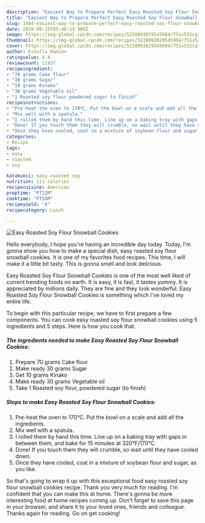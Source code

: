 ```yaml
---
description: "Easiest Way to Prepare Perfect Easy Roasted Soy Flour Snowball Cookies"
title: "Easiest Way to Prepare Perfect Easy Roasted Soy Flour Snowball Cookies"
slug: 1484-easiest-way-to-prepare-perfect-easy-roasted-soy-flour-snowball-cookies
date: 2020-09-15T03:40:13.906Z
image: https://img-global.cpcdn.com/recipes/5228093829545984/751x532cq70/easy-roasted-soy-flour-snowball-cookies-recipe-main-photo.jpg
thumbnail: https://img-global.cpcdn.com/recipes/5228093829545984/751x532cq70/easy-roasted-soy-flour-snowball-cookies-recipe-main-photo.jpg
cover: https://img-global.cpcdn.com/recipes/5228093829545984/751x532cq70/easy-roasted-soy-flour-snowball-cookies-recipe-main-photo.jpg
author: Estella Hanson
ratingvalue: 4.4
reviewcount: 11937
recipeingredient:
- "70 grams Cake flour"
- "30 grams Sugar"
- "10 grams Kinako"
- "30 grams Vegetable oil"
- "1 Roasted soy flour powdered sugar to finish"
recipeinstructions:
- "Pre-heat the oven to 170℃. Put the bowl on a scale and add all the ingredients."
- "Mix well with a spatula."
- "I rolled them by hand this time. Line up on a baking tray with gaps in between them, and bake for 15 minutes at 320°F/170°C."
- "Done! If you touch them they will crumble, so wait until they have cooled down."
- "Once they have cooled, coat in a mixture of soybean flour and sugar, as you like."
categories:
- Recipe
tags:
- easy
- roasted
- soy

katakunci: easy roasted soy 
nutrition: 111 calories
recipecuisine: American
preptime: "PT12M"
cooktime: "PT58M"
recipeyield: "4"
recipecategory: Lunch

---
```



![Easy Roasted Soy Flour Snowball Cookies](https://img-global.cpcdn.com/recipes/5228093829545984/751x532cq70/easy-roasted-soy-flour-snowball-cookies-recipe-main-photo.jpg)

Hello everybody, I hope you're having an incredible day today. Today, I'm gonna show you how to make a special dish, easy roasted soy flour snowball cookies. It is one of my favorites food recipes. This time, I will make it a little bit tasty. This is gonna smell and look delicious.

Easy Roasted Soy Flour Snowball Cookies is one of the most well liked of current trending foods on earth. It is easy, it is fast, it tastes yummy. It is appreciated by millions daily. They are fine and they look wonderful. Easy Roasted Soy Flour Snowball Cookies is something which I've loved my entire life.




To begin with this particular recipe, we have to first prepare a few components. You can cook easy roasted soy flour snowball cookies using 5 ingredients and 5 steps. Here is how you cook that.

<!--inarticleads1-->

##### The ingredients needed to make Easy Roasted Soy Flour Snowball Cookies:

1. Prepare 70 grams Cake flour
1. Make ready 30 grams Sugar
1. Get 10 grams Kinako
1. Make ready 30 grams Vegetable oil
1. Take 1 Roasted soy flour, powdered sugar (to finish)




<!--inarticleads2-->

##### Steps to make Easy Roasted Soy Flour Snowball Cookies:

1. Pre-heat the oven to 170℃. Put the bowl on a scale and add all the ingredients.
1. Mix well with a spatula.
1. I rolled them by hand this time. Line up on a baking tray with gaps in between them, and bake for 15 minutes at 320°F/170°C.
1. Done! If you touch them they will crumble, so wait until they have cooled down.
1. Once they have cooled, coat in a mixture of soybean flour and sugar, as you like.




So that's going to wrap it up with this exceptional food easy roasted soy flour snowball cookies recipe. Thank you very much for reading. I'm confident that you can make this at home. There's gonna be more interesting food at home recipes coming up. Don't forget to save this page in your browser, and share it to your loved ones, friends and colleague. Thanks again for reading. Go on get cooking!
